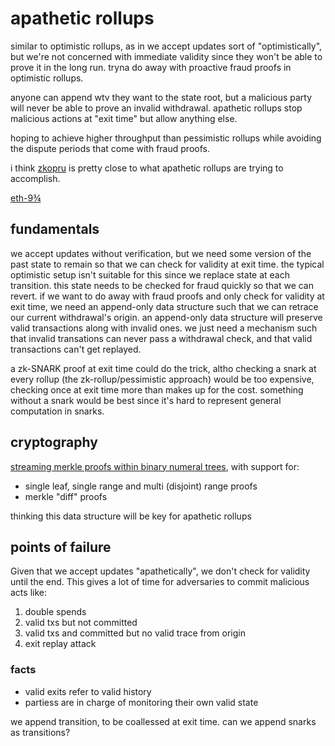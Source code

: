 # apathetic rollups

similar to optimistic rollups, as in we accept updates sort of "optimistically", but we're not concerned with immediate validity since they won't be able to prove it in the long run. tryna do away with proactive fraud proofs in optimistic rollups.

anyone can append wtv they want to the state root, but a malicious party will never be able to prove an invalid withdrawal. apathetic rollups stop malicious actions at "exit time" but allow anything else.

hoping to achieve higher throughput than pessimistic rollups while avoiding the dispute periods that come with fraud proofs.

i think [zkopru](https://docs.zkopru.network/) is pretty close to what apathetic rollups are trying to accomplish.

[eth-9¾](https://ethresear.ch/t/ethereum-9-send-erc20-privately-using-mimblewimble-and-zk-snarks/6217)

## fundamentals
we accept updates without verification, but we need some version of the past state to remain so that we can check for validity at exit time. the typical optimistic setup isn't suitable for this since we replace state at each transition. this state needs to be checked for fraud quickly so that we can revert. if we want to do away with fraud proofs and only check for validity at exit time, we need an append-only data structure such that we can retrace our current withdrawal's origin. an append-only data structure will preserve valid transactions along with invalid ones. we just need a mechanism such that invalid transations can never pass a withdrawal check, and that valid transactions can't get replayed.

a zk-SNARK proof at exit time could do the trick, altho checking a snark at every rollup (the zk-rollup/pessimistic approach) would be too expensive, checking once at exit time more than makes up for the cost. something without a snark would be best since it's hard to represent general computation in snarks.

## cryptography
[streaming merkle proofs within binary numeral trees](https://eprint.iacr.org/2021/038.pdf), with support for:
- single leaf, single range and multi (disjoint) range proofs
- merkle "diff" proofs

thinking this data structure will be key for apathetic rollups

## points of failure
Given that we accept updates "apathetically", we don't check for validity until the end. This gives a lot of time for adversaries to commit malicious acts like:
1. double spends
2. valid txs but not committed
3. valid txs and committed but no valid trace from origin
4. exit replay attack

### facts
- valid exits refer to valid history
- partiess are in charge of monitoring their own valid state

we append transition, to be coallessed at exit time. can we append snarks as transitions?

